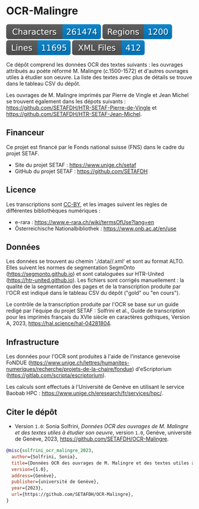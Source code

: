 # OCR-Malingre

![characters badge](badges/characters.svg) ![regions badge](badges/regions.svg) ![lines badge](badges/lines.svg) ![files badge](badges/files.svg)

Ce dépôt comprend les données OCR des textes suivants : les ouvrages attribués au poète réformé M. Malingre (c.1500-1572) et d'autres ouvrages utiles à étudier son oeuvre. La liste des textes avec plus de détails se trouve dans le tableau CSV du dépôt.

Les ouvrages de M. Malingre imprimés par Pierre de Vingle et Jean Michel se trouvent également dans les dépots suivants : https://github.com/SETAFDH/HTR-SETAF-Pierre-de-Vingle et https://github.com/SETAFDH/HTR-SETAF-Jean-Michel.


## Financeur

Ce projet est financé par le Fonds national suisse (FNS) dans le cadre du projet SETAF.

- Site du projet SETAF : https://www.unige.ch/setaf
- GitHub du projet SETAF : https://github.com/SETAFDH


## Licence

Les transcriptions sont [CC-BY](https://creativecommons.org/licenses/by/4.0), et les images suivent les règles de différentes bibliothèques numériques :
- e-rara : https://www.e-rara.ch/wiki/termsOfUse?lang=en
- Österreichische Nationalbibliothek : https://www.onb.ac.at/en/use


## Données

Les données se trouvent au chemin ‘./data//.xml‘ et sont au format ALTO. Elles suivent les normes de segmentation SegmOnto (https://segmonto.github.io) et sont cataloguées sur HTR-United (https://htr-united.github.io). Les fichiers sont corrigés manuellement : la qualité de la segmentation des pages et de la transcription produite par l'OCR est indiqué dans le tableau CSV du dépôt ("gold" ou "en cours").

Le contrôle de la transcription produite par l'OCR se base sur un guide redigé par l'équipe du projet SETAF : Solfrini et al., Guide de transcription pour les imprimés français du XVIe siècle en caractères gothiques, Version A, 2023, https://hal.science/hal-04281804.


## Infrastructure

Les données pour l'OCR sont produites à l'aide de l’instance genevoise FoNDUE (https://www.unige.ch/lettres/humanites-numeriques/recherche/projets-de-la-chaire/fondue) d'eScriptorium (https://gitlab.com/scripta/escriptorium).

Les calculs sont effectués à l'Université de Genève en utilisant le service Baobab HPC : https://www.unige.ch/eresearch/fr/services/hpc/.
  

## Citer le dépôt

- Version `1.0`: Sonia Solfrini, _Données OCR des ouvrages de M. Malingre et des textes utiles à étudier son oeuvre_, version `1.0`, Genève, université de Genève, 2023, https://github.com/SETAFDH/OCR-Malingre.

```bibtex
@misc{solfrini_ocr_malingre_2023,
  author={Solfrini, Sonia},
  title={Données OCR des ouvrages de M. Malingre et des textes utiles à étudier son oeuvre},
  version={1.0},
  address={Genève},
  publisher={université de Genève},
  year={2023},
  url={https://github.com/SETAFDH/OCR-Malingre},
}
```
